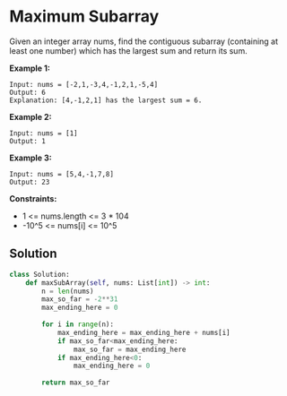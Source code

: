 <h1>Maximum Subarray</h1>

<p>
Given an integer array nums, find the contiguous subarray (containing at least one number) which has the largest sum and return its sum.

<b>Example 1:</b>

    Input: nums = [-2,1,-3,4,-1,2,1,-5,4]
    Output: 6
    Explanation: [4,-1,2,1] has the largest sum = 6.
    
<b>Example 2:</b>

    Input: nums = [1]
    Output: 1
    
<b>Example 3:</b>

    Input: nums = [5,4,-1,7,8]
    Output: 23

<b>Constraints:</b>

- 1 <= nums.length <= 3 * 104
- -10^5 <= nums[i] <= 10^5

<h2>Solution</h2>

```python
class Solution:
    def maxSubArray(self, nums: List[int]) -> int:
        n = len(nums)
        max_so_far = -2**31
        max_ending_here = 0
        
        for i in range(n):
            max_ending_here = max_ending_here + nums[i]
            if max_so_far<max_ending_here:
                max_so_far = max_ending_here
            if max_ending_here<0:
                max_ending_here = 0
        
        return max_so_far
```
